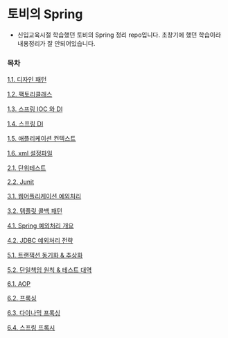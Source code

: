 # 토비의 Spring
* 신입교육시절 학습했던 토비의 Spring 정리 repo입니다. 초창기에 했던 학습이라 내용정리가 잘 안되어있습니다.

### 목차
[1.1. 디자인 패턴]()

[1.2. 팩토리클래스]()

[1.3. 스프링 IOC 와 DI]()

[1.4. 스프링 DI]()

[1.5. 애플리케이션 컨텍스트]()

[1.6. xml 설정파일]()

[2.1. 단위테스트]()

[2.2. Junit]()

[3.1. 웹어플리케이션 예외처리]()

[3.2. 템플릿 콜백 패턴]()

[4.1. Spring 예외처리 개요]()

[4.2. JDBC 예외처리 전략]()

[5.1. 트랜잭션 동기화 & 추상화]()

[5.2. 단일책임 원칙 & 테스트 대역]()

[6.1. AOP]()

[6.2. 프록싱]()

[6.3. 다이나믹 프록싱]()

[6.4. 스프링 프록시]()
<!--stackedit_data:
eyJoaXN0b3J5IjpbLTExMDY1NzM0MzYsOTA2OTAxNzc4XX0=
-->
